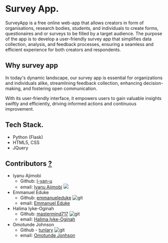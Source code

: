 # Survey App.

SurveyApp is a free online web-app that allows creators in form of organisations, research bodies, students, and individuals to create forms, questionaires and or surveys to be filled by a target audience. The purpose of the app is to develop a user-friendly survey app that simplifies data collection, analysis, and feedback processes, ensuring a seamless and efficient experience for both creators and respondents.

## Why survey app
In today's dynamic landscape, our survey app is essential for organizations and individuals alike, streamlining feedback collection, enhancing decision-making, and fostering open communication. 

With its user-friendly interface, it empowers users to gain valuable insights swiftly and efficiently, driving informed actions and continuous improvement.


## Tech Stack.

- Python (Flask) 
- HTML5, CSS
- JQuery

## Contributors [?](authors.md)

- Iyanu Ajimobi
  - Github: [I-yan-u](https://github.com/I-yan-u)
  - email: [Iyanu Ajimobi](mailto:iyanuajimobi5000@outlook.com) ![](https://img.shields.io/badge/Gmail-D14836?style=for-the-badge&logo=gmail&logoColor=white)
- Emmanuel Eduke
  - Github: [emmanueleduke](https://github.com/emmanueleduke) ![git](https://github.com/I-yan-u/Github-Profile-Readme-Logos/tree/master/others/git.svg)
  - email: [Emmanuel Eduke](mailto:#) 
- Halima Iyke-Oginah
  - Github: [mastermind717](https://github.com/mastermind717) ![git](https://github.com/I-yan-u/Github-Profile-Readme-Logos/tree/master/others/git.svg)
  - email: [Halima Iyke-Oginah](mailto:#)
- Omotunde Johnson
  - Github - [tunlary](https://github.com/#) ![git](https://github.com/I-yan-u/Github-Profile-Readme-Logos/tree/master/others/git.svg)
  - email: [Omotunde Jonhson](mailto:#)

